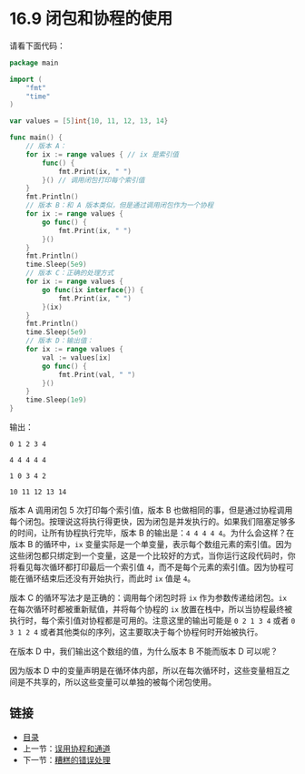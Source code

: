 # 16.9 闭包和协程的使用

请看下面代码：

```go
package main

import (
    "fmt"
    "time"
)

var values = [5]int{10, 11, 12, 13, 14}

func main() {
    // 版本 A：
    for ix := range values { // ix 是索引值
        func() {
            fmt.Print(ix, " ")
        }() // 调用闭包打印每个索引值
    }
    fmt.Println()
    // 版本 B：和 A 版本类似，但是通过调用闭包作为一个协程
    for ix := range values {
        go func() {
            fmt.Print(ix, " ")
        }()
    }
    fmt.Println()
    time.Sleep(5e9)
    // 版本 C：正确的处理方式
    for ix := range values {
        go func(ix interface{}) {
            fmt.Print(ix, " ")
        }(ix)
    }
    fmt.Println()
    time.Sleep(5e9)
    // 版本 D：输出值：
    for ix := range values {
        val := values[ix]
        go func() {
            fmt.Print(val, " ")
        }()
    }
    time.Sleep(1e9)
}
```

输出：

```
0 1 2 3 4

4 4 4 4 4

1 0 3 4 2

10 11 12 13 14
```

版本 A 调用闭包 5 次打印每个索引值，版本 B 也做相同的事，但是通过协程调用每个闭包。按理说这将执行得更快，因为闭包是并发执行的。如果我们阻塞足够多的时间，让所有协程执行完毕，版本 B 的输出是：`4 4 4 4 4`。为什么会这样？在版本 B 的循环中，`ix` 变量实际是一个单变量，表示每个数组元素的索引值。因为这些闭包都只绑定到一个变量，这是一个比较好的方式，当你运行这段代码时，你将看见每次循环都打印最后一个索引值 `4`，而不是每个元素的索引值。因为协程可能在循环结束后还没有开始执行，而此时 `ix` 值是 `4`。

版本 C 的循环写法才是正确的：调用每个闭包时将 `ix` 作为参数传递给闭包。`ix` 在每次循环时都被重新赋值，并将每个协程的 `ix` 放置在栈中，所以当协程最终被执行时，每个索引值对协程都是可用的。注意这里的输出可能是 `0 2 1 3 4` 或者 `0 3 1 2 4` 或者其他类似的序列，这主要取决于每个协程何时开始被执行。

在版本 D 中，我们输出这个数组的值，为什么版本 B 不能而版本 D 可以呢？

因为版本 D 中的变量声明是在循环体内部，所以在每次循环时，这些变量相互之间是不共享的，所以这些变量可以单独的被每个闭包使用。

## 链接

- [目录](getting-started.md)
- 上一节：[误用协程和通道](16.8.md)
- 下一节：[糟糕的错误处理](16.10.md)
